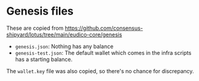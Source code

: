 # Genesis files

These are copied from https://github.com/consensus-shipyard/lotus/tree/main/eudico-core/genesis

* `genesis.json`: Nothing has any balance
* `genesis-test.json`: The default wallet which comes in the infra scripts has a starting balance.

The `wallet.key` file was also copied, so there's no chance for discrepancy.
